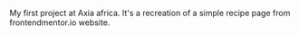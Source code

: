 My first project at Axia africa. 
It's a recreation of a simple recipe page from frontendmentor.io website.
